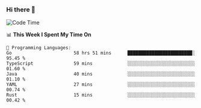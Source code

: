 ### Hi there 👋

<!--
**CrazyCollin/crazycollin** is a ✨ _special_ ✨ repository because its `README.md` (this file) appears on your GitHub profile.

Here are some ideas to get you started:

- 🔭 I’m currently working on ...
- 🌱 I’m currently learning ...
- 👯 I’m looking to collaborate on ...
- 🤔 I’m looking for help with ...
- 💬 Ask me about ...
- 📫 How to reach me: ...
- 😄 Pronouns: ...
- ⚡ Fun fact: ...
-->

<!--START_SECTION:waka-->
![Code Time](http://img.shields.io/badge/Code%20Time-798%20hrs%2024%20mins-blue)

📊 **This Week I Spent My Time On** 

```text
💬 Programming Languages: 
Go                       58 hrs 51 mins      ████████████████████████░   95.45 % 
TypeScript               59 mins             ░░░░░░░░░░░░░░░░░░░░░░░░░   01.60 % 
Java                     40 mins             ░░░░░░░░░░░░░░░░░░░░░░░░░   01.10 % 
YAML                     27 mins             ░░░░░░░░░░░░░░░░░░░░░░░░░   00.74 % 
Rust                     15 mins             ░░░░░░░░░░░░░░░░░░░░░░░░░   00.42 % 
```


<!--END_SECTION:waka-->
